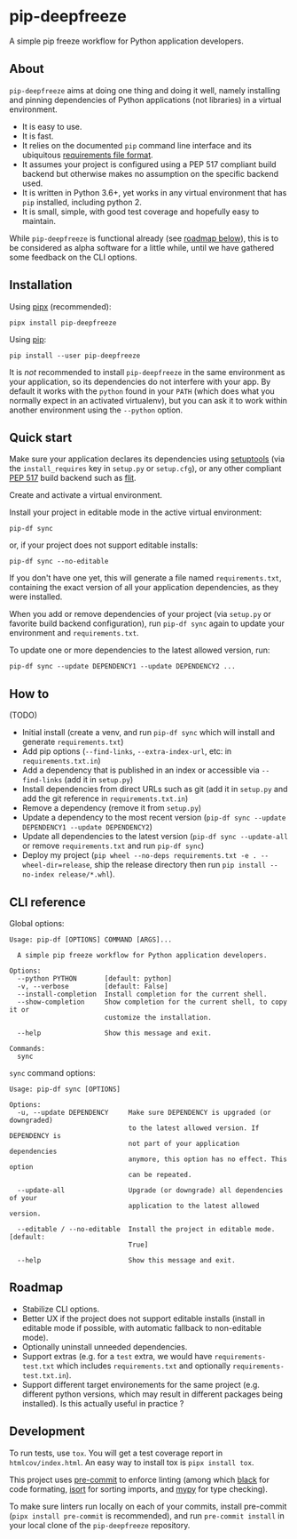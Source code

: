 # pip-deepfreeze

A simple pip freeze workflow for Python application developers.

## About

`pip-deepfreeze` aims at doing one thing and doing it well, namely installing
and pinning dependencies of Python applications (not libraries) in a virtual environment.

- It is easy to use.
- It is fast.
- It relies on the documented `pip` command line interface and its ubiquitous
  [requirements file
  format](https://pip.pypa.io/en/stable/user_guide/?highlight=requirements#requirements-files).
- It assumes your project is configured using a PEP 517 compliant build backend
  but otherwise makes no assumption on the specific backend used.
- It is written in Python 3.6+, yet works in any virtual environment that has
  `pip` installed, including python 2.
- It is small, simple, with good test coverage and hopefully easy to maintain.

While `pip-deepfreeze` is functional already (see [roadmap below](#roadmap)),
this is to be considered as alpha software for a little while, until we have
gathered some feedback on the CLI options.

## Installation

Using [pipx](https://pypi.org/project/pipx/) (recommended):

```console
pipx install pip-deepfreeze
```

Using [pip](https://pypi.org/project/pip/):

```console
pip install --user pip-deepfreeze
```

It is *not* recommended to install `pip-deepfreeze` in the same environment as
your application, so its dependencies do not interfere with your app. By
default it works with the `python` found in your `PATH` (which does what you
normally expect in an activated virtualenv), but you can ask it to work within
another environment using the `--python` option.

## Quick start

Make sure your application declares its dependencies using
[setuptools](https://pypi.org/project/setuptools/) (via the `install_requires`
key in `setup.py` or `setup.cfg`), or any other compliant [PEP
517](https://www.python.org/dev/peps/pep-0517/) build backend such as
[flit](https://pypi.org/project/flit/).

Create and activate a virtual environment.

Install your project in editable mode in the active virtual environment:

```console
pip-df sync
```

or, if your project does not support editable installs:

```console
pip-df sync --no-editable
```

If you don't have one yet, this will generate a file named `requirements.txt`,
containing the exact version of all your application dependencies, as they were
installed.

When you add or remove dependencies of your project (via `setup.py` or favorite
build backend configuration), run `pip-df sync` again to update your
environment and `requirements.txt`.

To update one or more dependencies to the latest allowed version, run:

```console
pip-df sync --update DEPENDENCY1 --update DEPENDENCY2 ...
```

## How to

(TODO)

- Initial install (create a venv, and run `pip-df sync` which will install
  and generate `requirements.txt`)
- Add pip options (`--find-links`, `--extra-index-url`, etc: in
  `requirements.txt.in`)
- Add a dependency that is published in an index or accessible via
  `--find-links` (add it in `setup.py`)
- Install dependencies from direct URLs such as git (add it in `setup.py` and
  add the git reference in `requirements.txt.in`)
- Remove a dependency (remove it from `setup.py`)
- Update a dependency to the most recent version (`pip-df sync --update
  DEPENDENCY1 --update DEPENDENCY2`)
- Update all dependencies to the latest version (`pip-df sync --update-all` or
  remove `requirements.txt` and run `pip-df sync`)
- Deploy my project (`pip wheel --no-deps requirements.txt -e .
  --wheel-dir=release`, ship the release directory then run `pip install
  --no-index release/*.whl`).

## CLI reference

Global options:

```text
Usage: pip-df [OPTIONS] COMMAND [ARGS]...

  A simple pip freeze workflow for Python application developers.

Options:
  --python PYTHON       [default: python]
  -v, --verbose         [default: False]
  --install-completion  Install completion for the current shell.
  --show-completion     Show completion for the current shell, to copy it or
                        customize the installation.

  --help                Show this message and exit.

Commands:
  sync
```

`sync` command options:

```text
Usage: pip-df sync [OPTIONS]

Options:
  -u, --update DEPENDENCY     Make sure DEPENDENCY is upgraded (or downgraded)
                              to the latest allowed version. If DEPENDENCY is
                              not part of your application dependencies
                              anymore, this option has no effect. This option
                              can be repeated.

  --update-all                Upgrade (or downgrade) all dependencies of your
                              application to the latest allowed version.

  --editable / --no-editable  Install the project in editable mode.  [default:
                              True]

  --help                      Show this message and exit.
```

## Roadmap

- Stabilize CLI options.
- Better UX if the project does not support editable installs (install in
  editable mode if possible, with automatic fallback to non-editable mode).
- Optionally uninstall unneeded dependencies.
- Support extras (e.g. for a `test` extra, we would have
  `requirements-test.txt` which includes `requirements.txt` and
  optionally `requirements-test.txt.in`).
- Support different target environements for the same project (e.g. different
  python versions, which may result in different packages being installed). Is this actually useful in practice ?

## Development

To run tests, use `tox`. You will get a test coverage report in
`htmlcov/index.html`. An easy way to install tox is `pipx install tox`.

This project uses [pre-commit](https://pre-commit.com/) to enforce linting
(among which [black](https://pypi.org/project/black/) for code formating,
[isort](https://pypi.org/project/isort/) for sorting imports, and
[mypy](https://pypi.org/project/mypy/) for type checking).

To make sure linters run locally on each of your commits, install
pre-commit (`pipx install pre-commit` is recommended), and run `pre-commit
install` in your local clone of the `pip-deepfreeze` repository.
